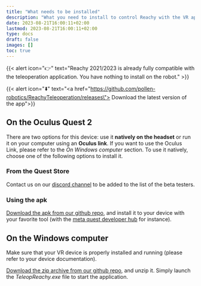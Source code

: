 ```yaml
---
title: "What needs to be installed"
description: "What you need to install to control Reachy with the VR application."
date: 2023-08-21T16:00:11+02:00
lastmod: 2023-08-21T16:00:11+02:00
type: docs
draft: false
images: []
toc: true
---
```


{{< alert icon="👉" text="Reachy 2021/2023 is already fully compatible with the teleoperation application. You have nothing to install on the robot." >}}

{{< alert icon="⬇️" text="<a href=\"https://github.com/pollen-robotics/ReachyTeleoperation/releases\"> Download the latest version of the app</a>">}}

## On the Oculus Quest 2

There are two options for this device: use it **natively on the headset** or run it on your computer using an **Oculus link**. If you want to use the Oculus Link, please refer to the *On Windows computer* section.
To use it natively, choose one of the following options to install it.  

### From the Quest Store

Contact us on our [discord channel](https://discord.com/channels/519098054377340948/991321051835404409) to be added to the list of the beta testers.

### Using the apk

[Download the apk from our github repo](https://github.com/pollen-robotics/ReachyTeleoperation/releases), and install it to your device with your favorite tool (with the [meta quest developer hub](https://developer.oculus.com/meta-quest-developer-hub/) for instance).

## On the Windows computer

Make sure that your VR device is properly installed and running (please refer to your device documentation).

[Download the zip archive from our github repo](https://github.com/pollen-robotics/ReachyTeleoperation/releases), and unzip it. Simply launch the *TeleopReachy.exe* file to start the application.

